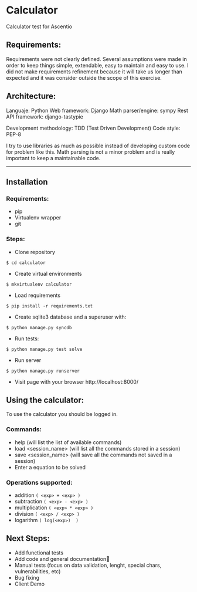 # Calculator

Calculator test for Ascentio

## Requirements:

Requirements were not clearly defined. Several assumptions were made in order to keep things simple, extendable, easy to maintain and easy to use.
I did not make requirements refinement because it will take us longer than expected and it was consider outside the scope of this exercise.

## Architecture:

Languaje: Python
Web framework: Django
Math parser/engine: sympy
Rest API framework: django-tastypie

Development methodology: TDD (Test Driven Development)
Code style: PEP-8

I try to use libraries as much as possible instead of developing custom code for problem like this. Math parsing is not a minor problem and is really important to keep a maintainable code.

____________

## Installation

### Requirements:

 * pip
 * Virtualenv wrapper
 * git


### Steps:

 * Clone repository

```$ cd calculator```

 * Create virtual environments

```$ mkvirtualenv calculator```

 * Load requirements

```$ pip install -r requirements.txt```

 * Create sqlite3 database and a superuser with:

```$ python manage.py syncdb```

 * Run tests:

```$ python manage.py test solve```

 * Run server

```$ python manage.py runserver```

 * Visit page with your browser http://localhost:8000/


## Using the calculator:

To use the calculator you should be logged in.

### Commands:
  * help (will list the list of available commands)
  * load <session_name> (will list all the commands stored in a session)
  * save <session_name> (will save all the commands not saved in a session)
  * Enter a equation to be solved

### Operations supported:
 * addition ```( <exp> + <exp> )```
 * subtraction ```( <exp> - <exp> )```
 * multiplication ```( <exp> * <exp> )```
 * division  ```( <exp> / <exp> )```
 * logarithm ```( log(<exp>)  )```


## Next Steps:

 * Add functional tests
 * Add code and general documentation
 * Manual tests (focus on data validation, lenght, special chars, vulnerabilities, etc)
 * Bug fixing
 * Client Demo
